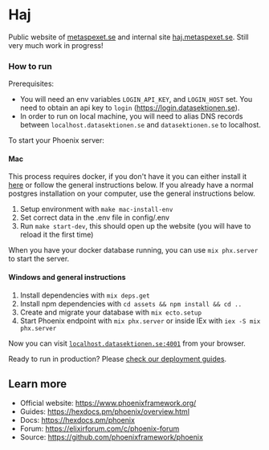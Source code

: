 # Haj

Public website of [metaspexet.se](https://metaspexet.se) and internal site [haj.metaspexet.se](https://haj.metaspexet.se). Still very much work in progress!
### How to run

Prerequisites:

  * You will need an env variables `LOGIN_API_KEY`, and `LOGIN_HOST` set. You need to obtain an api key to `login` (https://login.datasektionen.se).
  * In order to run on local machine, you will need to alias DNS records between `localhost.datasektionen.se` and `datasektionen.se` to localhost.

To start your Phoenix server:

#### Mac

  This process requires docker, if you don't have it you can either install it [here](https://www.docker.com/products/docker-desktop/) or follow the general instructions below. 
  If you already have a normal postgres installation on your computer, use the general instructions below.

  1. Setup environment with ```make mac-install-env```
  2. Set correct data in the .env file in config/.env
  3. Run ```make start-dev```, this should open up the website (you will have to reload it the first time)

When you have your docker database running, you can use `mix phx.server` to start the server.

#### Windows and general instructions

  1. Install dependencies with `mix deps.get`
  2. Install npm dependencies with `cd assets && npm install && cd ..`
  3. Create and migrate your database with `mix ecto.setup`
  4. Start Phoenix endpoint with `mix phx.server` or inside IEx with `iex -S mix phx.server`

Now you can visit [`localhost.datasektionen.se:4001`](http://localhost.datasektionen.se:4001) from your browser.

Ready to run in production? Please [check our deployment guides](https://hexdocs.pm/phoenix/deployment.html).

## Learn more

  * Official website: https://www.phoenixframework.org/
  * Guides: https://hexdocs.pm/phoenix/overview.html
  * Docs: https://hexdocs.pm/phoenix
  * Forum: https://elixirforum.com/c/phoenix-forum
  * Source: https://github.com/phoenixframework/phoenix
